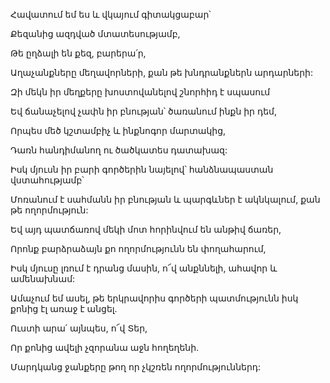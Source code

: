 Հավատում եմ ես և վկայում գիտակցաբար՝

Քեզանից ազդված մտատեսությամբ,

Թե ըղձալի են քեզ, բարերա՛ր,

Աղաչանքները մեղավորների, քան թե խնդրանքներն արդարների:

Զի մեկն իր մեղքերը խոստովանելով շնորհիդ է սպասում

Եվ ճանաչելով չափն իր բնության՝ ծառանում ինքն իր դեմ,

Որպես մեծ կշտամբիչ և ինքնոգոր մարտակից,

Դառն հանդիմանող ու ծածկատես դատախազ:

Իսկ մյուսն իր բարի գործերին նայելով՝ հանձնապաստան վստահությամբ՝

Մոռանում է սահմանն իր բնության և պարգևներ է ակնկալում, քան թե ողորմություն:

Եվ այդ պատճառով մեկի մոտ հորինվում են անթիվ ճառեր,

Որոնք բարձրաձայն քո ողորմությունն են փողահարում,

Իսկ մյուսը լռում է դրանց մասին, ո՜վ անքննելի, ահավոր և ամենախնամ:

Ամաչում եմ ասել, թե երկրավորիս գործերի պատմությունն իսկ քոնից էլ առաջ է անցել.

Ուստի արա՛ այնպես, ո՜վ Տեր,

Որ քոնից ավելի չզորանա աջն հողեղենի.

Մարդկանց ջանքերը թող որ չկշռեն ողորմություններդ: